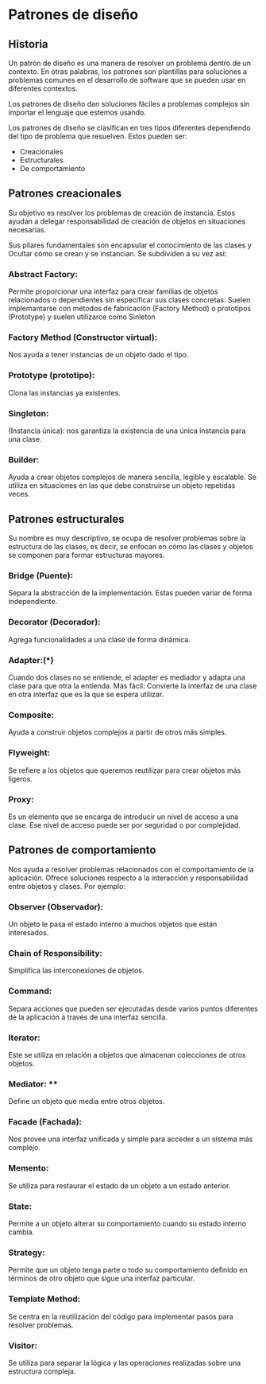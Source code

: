 # Patrones de diseño

## Historia

Un patrón de diseño es una manera de resolver un problema dentro de un contexto. En otras palabras, los patrones son plantillas para soluciones a problemas comunes en el desarrollo de software que se pueden usar en diferentes contextos.

Los patrones de diseño dan soluciones fáciles a problemas complejos sin importar el lenguaje que estemos usando.

Los patrones de diseño se clasifican en tres tipos diferentes dependiendo del tipo de problema que resuelven. Estos pueden ser:

- Creacionales 
- Estructurales
- De comportamiento

## Patrones creacionales
Su objetivo es resolver los problemas de creación de instancia. Estos ayudan a delegar responsabilidad de creación de objetos en situaciones necesarias.

Sus pilares fundamentales son encapsular el conocimiento de las clases y Ocultar cómo se crean y se instancian. Se subdividen a su vez así:


### Abstract Factory:
Permite proporcionar una interfaz para crear familias de objetos relacionados o dependientes sin especificar sus clases concretas.
Suelen implemantarse con métodos de fabricación (Factory Method) o prototipos (Prototype) y suelen utilizarce como Sinleton
### Factory Method (Constructor virtual):
Nos ayuda a tener instancias de un objeto dado el tipo.
### Prototype (prototipo):
Clona las instancias ya existentes.
### Singleton:
(Instancia única): nos garantiza la existencia de una única instancia para una clase.

### Builder:
Ayuda a crear objetos complejos de manera sencilla, legible y escalable. Se utiliza en situaciones en las que debe construirse un objeto repetidas veces.

## Patrones estructurales
Su nombre es muy descriptivo, se ocupa de resolver problemas sobre la estructura de las clases, es decir, se enfocan en cómo las clases y objetos se componen para formar estructuras mayores.
### Bridge (Puente):
Separa la abstracción de la implementación. Estas pueden variar de forma independiente.
### Decorator (Decorador):
Agrega funcionalidades a una clase de forma dinámica.
### Adapter:(*)
Cuando dos clases no se entiende, el adapter es mediador y adapta una clase para que otra la entienda. Más fácil: Convierte la interfaz de una clase en otra interfaz que es la que se espera utilizar. 
### Composite:
Ayuda a construir objetos complejos a partir de otros más simples.
### Flyweight:
Se refiere a los objetos que queremos reutilizar para crear objetos más ligeros.
### Proxy:
Es un elemento que se encarga de introducir un nivel de acceso a una clase. Ese nivel de acceso puede ser por seguridad o por complejidad.
## Patrones de comportamiento
Nos ayuda a resolver problemas relacionados con el comportamiento de la aplicación. Ofrece soluciones respecto a la interacción y responsabilidad entre objetos y clases. Por ejemplo:

### Observer (Observador):
Un objeto le pasa el estado interno a muchos objetos que están interesados.

### Chain of Responsibility:
Simplifica las interconexiones de objetos.

### Command:
Separa acciones que pueden ser ejecutadas desde varios puntos diferentes de la aplicación a través de una interfaz sencilla.

### Iterator:
Este se utiliza en relación a objetos que almacenan colecciones de otros objetos.

### Mediator: **
Define un objeto que media entre otros objetos.
### Facade (Fachada):
Nos provee una interfaz unificada y simple para acceder a un sistema más complejo.
### Memento:
Se utiliza para restaurar el estado de un objeto a un estado anterior.

### State:
Permite a un objeto alterar su comportamiento cuando su estado interno cambia.

### Strategy:
Permite que un objeto tenga parte o todo su comportamiento definido en términos de otro objeto que sigue una interfaz particular.

### Template Method:
Se centra en la reutilización del código para implementar pasos para resolver problemas.

### Visitor:
Se utiliza para separar la lógica y las operaciones realizadas sobre una estructura compleja.